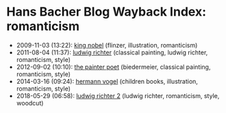 # Hans Bacher Blog Wayback Index: romanticism

* 2009-11-03 (13:22): [king nobel](https://web.archive.org/web/https://one1more2time3.wordpress.com/2009/11/03/king-nobel/) (flinzer, illustration, romanticism)
* 2011-08-04 (11:37): [ludwig richter](https://web.archive.org/web/https://one1more2time3.wordpress.com/2011/08/04/ludwig-richter/) (classical painting, ludwig richter, romanticism, style)
* 2012-09-02 (10:10): [the painter poet](https://web.archive.org/web/https://one1more2time3.wordpress.com/2012/09/02/the-painter-poet/) (biedermeier, classical painting, romanticism, style)
* 2014-03-16 (09:24): [hermann vogel](https://web.archive.org/web/https://one1more2time3.wordpress.com/2014/03/16/hermann-vogel/) (children books, illustration, romanticism, style)
* 2018-05-29 (06:58): [ludwig richter 2](https://web.archive.org/web/https://one1more2time3.wordpress.com/2018/05/29/ludwig-richter-2/) (ludwig richter, romanticism, style, woodcut)